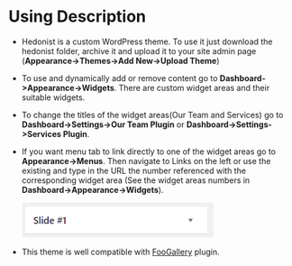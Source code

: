 # Using Description

* Hedonist is a custom WordPress theme. To use it just download the hedonist folder, archive it and upload it to your site admin page (**Appearance->Themes->Add New->Upload Theme**)

* To use and dynamically add or remove content go to **Dashboard->Appearance->Widgets**. There are custom widget areas and their suitable widgets.

* To change the titles of the widget areas(Our Team and Services) go to **Dashboard->Settings->Our Team Plugin** or **Dashboard->Settings->Services Plugin**.

* If you want menu tab to link directly to one of the widget areas go to **Appearance->Menus**. Then navigate to Links on the left or use the existing and type in the URL the number referenced with the corresponding widget area (See the widget areas numbers in **Dashboard->Appearance->Widgets**).

  ![Alt text](https://github.com/PetarBelberov/hedonist/blob/master/images/widget_area.png)

* This theme is well compatible with <a href="https://foo.gallery/">FooGallery</a> plugin.
